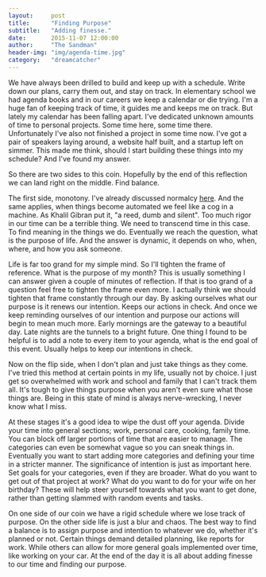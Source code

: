 ```yaml
---
layout:     post
title:      "Finding Purpose"
subtitle:   "Adding finesse."
date:       2015-11-07 12:00:00
author:     "The Sandman"
header-img: "img/agenda-time.jpg"
category:   "dreamcatcher"
---
```


<p>We have always been drilled to build and keep up with a schedule. Write down our plans, carry them out, and stay on track. In elementary school we had agenda books and in our careers we keep a calendar or die trying. I'm a huge fan of keeping track of time, it guides me and keeps me on track. But lately my calendar has been falling apart. I've dedicated unknown amounts of time to personal projects. Some time here, some time there. Unfortunately I've also not finished a project in some time now. I've got a pair of speakers laying around, a website half built, and a startup left on simmer. This made me think, should I start building these things into my schedule? And I've found my answer.</p>

<p>So there are two sides to this coin. Hopefully by the end of this reflection we can land right on the middle. Find balance.</p>

<p>The first side, monotony. I've already discussed normalcy <a href="https://dreamcatcher95.github.io/dreamcatcher/2015/10/25/normalcy/" target="_blank"> here</a>. And the same applies, when things become automated we feel like a cog in a machine. As Khalil Gibran put it, "a reed, dumb and silent". Too much rigor in our time can be a terrible thing. We need to transcend time in this case. To find meaning in the things we do. Eventually we reach the question, what is the purpose of life. And the answer is dynamic, it depends on who, when, where, and how you ask someone.</p>

<p>Life is far too grand for my simple mind. So I'll tighten the frame of reference. What is the purpose of my month? This is usually something I can answer given a couple of minutes of reflection. If that is too grand of a question feel free to tighten the frame even more. I actually think we should tighten that frame constantly through our day. By asking ourselves what our purpose is it renews our intention. Keeps our actions in check. And once we keep reminding ourselves of our intention and purpose our actions will begin to mean much more. Early mornings are the gateway to a beautiful day. Late nights are the tunnels to a bright future. One thing I found to be helpful is to add a note to every item to your agenda, what is the end goal of this event. Usually helps to keep our intentions in check.</p>

<p>Now on the flip side, when I don't plan and just take things as they come. I've tried this method at certain points in my life, usually not by choice. I just get so overwhelmed with work and school and family that I can't track them all. It's tough to give things purpose when you aren't even sure what those things are. Being in this state of mind is always nerve-wrecking, I never know what I miss.</p>

<p>At these stages it's  a good idea to wipe the dust off your agenda. Divide your time into general sections; work, personal care, cooking, family time. You can block off larger portions of time that are easier to manage. The categories can even be somewhat vague so you can sneak things in. Eventually you want to start adding more categories and defining your time in a stricter manner. The significance of intention is just as important here. Set goals for your categories, even if they are broader. What do you want to get out of that project at work? What do you want to do for your wife on her birthday? These will help steer yourself towards what you want to get done, rather than getting slammed with random events and tasks.</p>

<p>On one side of our coin we have a rigid schedule where we lose track of purpose. On the other side life is just a blur and chaos. The best way to find a balance is to assign purpose and intention to whatever we do, whether it's planned or not. Certain things demand detailed planning, like reports for work. While others can allow for more general goals implemented over time, like working on your car. At the end of the day it is all about adding finesse to our time and finding our purpose.</p>